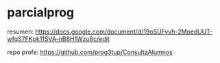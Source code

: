 # parcialprog

resumen: https://docs.google.com/document/d/19oSUFyvh-2MoedUUT-wfqS7FKpk11SVA-nB8H1Wzu8c/edit

repo profe: https://github.com/prog3tup/ConsultaAlumnos